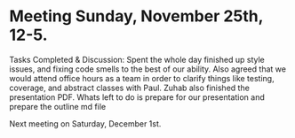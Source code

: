 # Meeting Sunday, November 25th, 12-5.

Tasks Completed & Discussion:
Spent the whole day finished up style issues, and fixing code smells to the best of our ability.  Also agreed that we would attend
office hours as a team in order to clarify things like testing, coverage, and abstract classes with Paul.
Zuhab also finished the presentation PDF.  Whats left to do is prepare for our presentation and prepare the
outline md file

Next meeting on Saturday, December 1st.
    